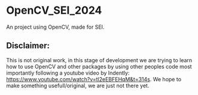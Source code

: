 # OpenCV_SEI_2024
An project using OpenCV, made for SEI.
## Disclaimer: 
This is not original work, in this stage of development we are trying to learn how to use OpenCV and other packages by using other peoples code most importantly following a youtube video by Indently: https://www.youtube.com/watch?v=tl2eEBFEHqM&t=314s. We hope to make something usefull/original, we are just not there yet. 
